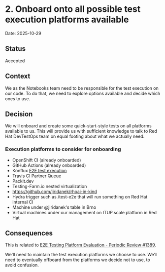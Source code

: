 # 2. Onboard onto all possible test execution platforms available

Date: 2025-10-29

## Status

Accepted

## Context

We as the Notebooks team need to be responsible for the test execution on our code.
To do that, we need to explore options available and decide which ones to use.

## Decision

We will onboard and create some quick-start-style tests on all platforms available to us.
This will provide us with sufficient knowledge to talk to Red Hat DevTestOps team on equal footing about what we actually need.

### Execution platforms to consider for onboarding

* OpenShift CI (already onboarded)
* GitHub Actions (already onboarded)
* Konflux [E2E test execution](https://developers.redhat.com/articles/2024/10/28/ephemeral-openshift-clusters-konflux-ci-using-cluster-service-operator)
* Travis CI Partner Queue
* Packit.dev
* Testing-Farm.io nested virtualization
* <https://github.com/jiridanek/rhoai-in-kind>
* Hydra trigger such as /test-e2e that will run something on Red Hat internal CI
* Machine under @jiridanek's table in Brno
* Virtual machines under our management on ITUP.scale platform in Red Hat

## Consequences

This is related to [E2E Testing Platform Evaluation - Periodic Review #1389](https://github.com/opendatahub-io/notebooks/issues/1389).

We'll need to maintain the test execution platforms we choose to use.
We'll need to eventually offboard from the platforms we decide not to use, to avoid confusion.
